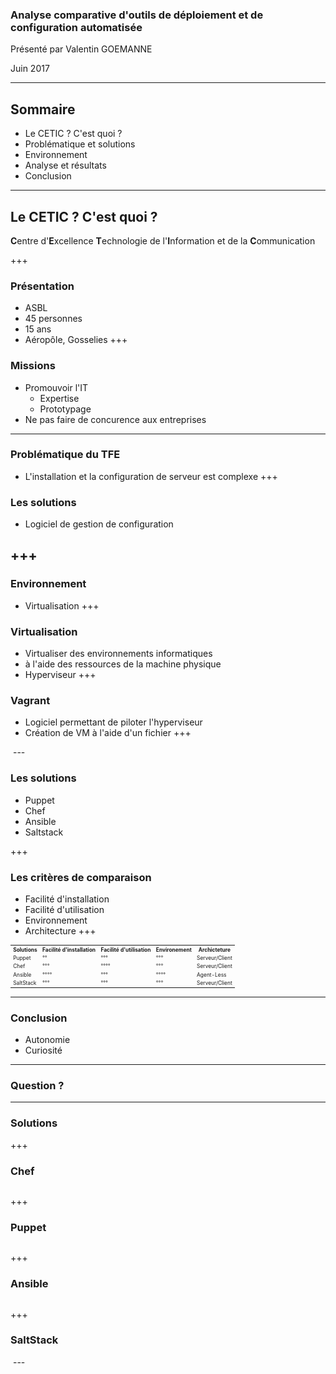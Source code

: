 
### Analyse comparative d'outils de déploiement et de configuration automatisée

Présenté par Valentin GOEMANNE

Juin 2017

---

## Sommaire
 - <span class ="fragment">Le CETIC ? C'est quoi ?</span>  
 - <span class ="fragment">Problématique et solutions </span>
 - <span class ="fragment">Environnement</span> 
 - <span class ="fragment">Analyse et résultats</span>
 - <span class ="fragment">Conclusion </span> 

---

## Le CETIC ? C'est quoi ?
<strong class="fragment">C</strong>entre d'<strong class="fragment">E</strong>xcellence <strong class="fragment">T</strong>echnologie de l'<strong class="fragment">I</strong>nformation et de la <strong class="fragment">C</strong>ommunication 

+++
### Présentation
- <span class="fragment">ASBL</span>
- <span class="fragment">45 personnes</span>
- <span class="fragment">15 ans</span>
- <span class="fragment">Aéropôle, Gosselies</span>
+++
### Missions
- <span class="fragment">Promouvoir l'IT </span>
  - <span class="fragment">Expertise</span>
  - <span class="fragment">Prototypage</span>
- <span class="fragment">Ne pas faire de concurence aux entreprises</span>
---
### Problématique du TFE
- <span class="fragment">L'installation et la configuration de serveur est complexe</span>
+++
### Les solutions 

- <span class="fragment">Logiciel de gestion de configuration</span>

+++
<img class="plain" data-src="Solution.png"/>
---
### Environnement 
- <span class ="fragment">Virtualisation </span>
+++
### Virtualisation
- <span class ="fragment">Virtualiser des environnements informatiques  </span>
- <span class ="fragment">à l'aide des ressources de la machine physique </span>
- <span class ="fragment">Hyperviseur </span>
+++
### Vagrant 
- <span class ="fragment">Logiciel permettant de piloter l'hyperviseur</span>
- <span class ="fragment">Création de VM à l'aide d'un fichier</span>
+++

<img class="plain" data-src="entestfinal.png"/>
---

### Les solutions

- <span class="fragment">Puppet</span>
- <span class="fragment">Chef</span>
- <span class="fragment">Ansible</span>
- <span class="fragment">Saltstack</span>

+++
### Les critères de comparaison 
- <span class="fragment">Facilité d'installation</span>
- <span class="fragment">Facilité d'utilisation</span>
- <span class="fragment">Environnement</span>
- <span class="fragment">Architecture</span>
+++

<table style="font-size: 60%;">
  <tr>
    <th>Solutions</th>
    <th>Facilité d'installation</th>
    <th>Facilité d'utilisation</th>
    <th>Environement</th>
    <th>Archicteture</th>
  </tr>
  <tr>
    <td>Puppet</td>
    <td>°°</td>
    <td>°°°</td>
    <td>°°°</td>
    <td>Serveur/Client</td>
  </tr>
    <tr>
    <td>Chef</td>
    <td>°°°</td>
    <td>°°°°</td>
    <td>°°°</td>
    <td>Serveur/Client</td>
  </tr>
    <tr>
    <td>Ansible</td>
    <td>°°°°</td>
    <td>°°°</td>
    <td>°°°°</td>
    <td>Agent-Less</td>
  </tr>
    <tr>
    <td>SaltStack</td>
    <td>°°°</td>
    <td>°°°</td>
    <td>°°°</td>
    <td>Serveur/Client</td>
  </tr>
</table>

---


### Conclusion 

- <span class="fragment">Autonomie</span>
- <span class="fragment">Curiosité</span>

---

### Question ? 

---
### Solutions
+++

### Chef
<img class="plain" data-src="Chef.png"/>

+++


### Puppet
<img class="plain" data-src="Puppet.png"/>


+++

### Ansible
<img class="plain" data-src="ansible.png"/>

+++

### SaltStack
<img class="plain" data-src="Saltstack.png"/>
---